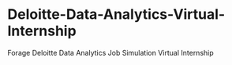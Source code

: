 # Deloitte-Data-Analytics-Virtual-Internship
Forage Deloitte Data Analytics Job Simulation Virtual Internship
